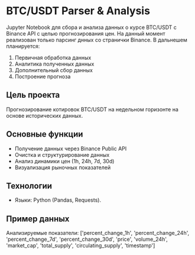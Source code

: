 # BTC/USDT Parser & Analysis
Jupyter Notebook для сбора и анализа данных о курсе BTC/USDT с Binance API с целью прогнозирования цен. На данный момент реализован только парсинг днных со странички Binance. В дальнешем планируется:
1. Первичная обработка данных
2. Аналитика полученных данных
3. Дополнительный сбор данных
4. Построение прогноза

## Цель проекта
Прогнозирование котировок BTC/USDT на недельном горизонте на основе исторических данных.

## Основные функции
- Получение данных через Binance Public API
- Очистка и структурирование данных
- Анализ динамики цен (1h, 24h, 7d, 30d)
- Визуализация рыночных показателей

## Технологии
- Языки: Python (Pandas, Requests). 

## Пример данных
Анализируемые показатели:
['percent_change_1h', 'percent_change_24h', 'percent_change_7d',
 'percent_change_30d', 'price', 'volume_24h', 'market_cap',
 'total_supply', 'circulating_supply', 'timestamp']
